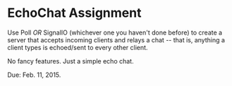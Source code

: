 EchoChat Assignment
===================

Use Poll *OR* SignalIO (whichever one you haven't done before) to create a server that accepts incoming clients and relays a chat -- that is, anything a client types is echoed/sent to every other client.

No fancy features. Just a simple echo chat.

Due: Feb. 11, 2015.